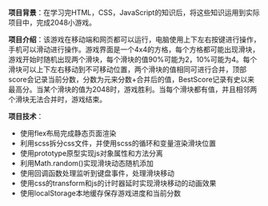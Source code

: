 **项目背景**：在学习完HTML，CSS，JavaScript的知识后，将这些知识运用到实际项目中，完成2048小游戏。

**项目介绍**：该游戏在移动端和网页都可以运行，电脑使用上下左右按键进行操作，手机可以滑动进行操作。游戏界面是一个4x4的方格，每个方格都可能出现滑块，游戏开始时随机出现两个滑块，每个滑块的值90%可能为2，10%可能为4。每个滑块可以上下左右移动到不可移动位置，两个滑块的值相同可进行合并，顶部score会记录当前分数，分数为元来分数+合并后的值，BestScore记录有史以来最高分。当某个滑块的值为2048时，游戏胜利。当每个滑块都有值，并且相邻两个滑块无法合并时，游戏结束。

**项目技术**：

* 使用flex布局完成静态页面渲染
* 利用scss拆分css文件，并使用scss的循环和变量渲染滑块位置
* 使用prototype原型实现js对象属性和方法分离
* 利用Math.random()实现滑块动态随机添加
* 使用回调函数处理监听到键盘事件，处理滑块移动
* 使用css的transform和js的计时器延时实现滑块移动的动画效果
* 使用localStorage本地缓存保存游戏进度和当前分数